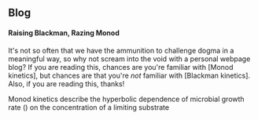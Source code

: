## Blog
####  Raising Blackman, Razing Monod
It's not so often that we have the ammunition to challenge dogma in a meaningful way, so why not scream into the void with a personal webpage blog? If you are reading this, chances are you're familiar with [Monod kinetics], but chances are that you're *not* familiar with [Blackman kinetics]. Also, if you are reading this, thanks!

Monod kinetics describe the hyperbolic dependence of microbial growth rate () on the concentration of a limiting substrate 
